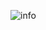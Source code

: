 
![info](https://github-readme-stats.vercel.app/api?username=wkq91&show_icons=true&count_private=true&hide=prs&theme=default_repocard)

